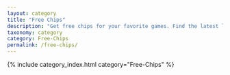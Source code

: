 ```yaml
---
layout: category
title: "Free Chips"
description: "Get free chips for your favorite games. Find the latest links and tips to boost your in-game currency and enhance your gameplay. Click now for your free chips."
taxonomy: category
category: Free-Chips
permalink: /free-chips/
---
```


{% include category_index.html category="Free-Chips" %}
